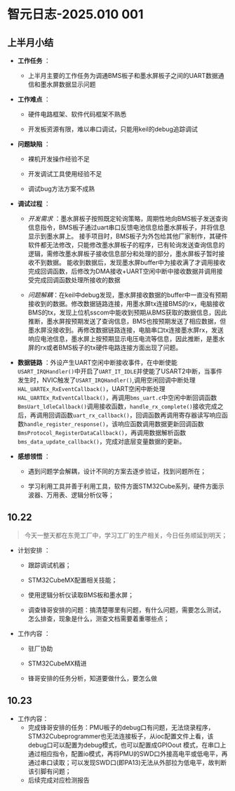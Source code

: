 # 智元日志-2025.010      001

## 上半月小结

* **工作任务** ：

  * 上半月主要的工作任务为调通BMS板子和墨水屏板子之间的UART数据通信和墨水屏数据显示问题

* **工作难点** ：

  * 硬件电路框架、软件代码框架不熟悉

  * 开发板资源有限，难以串口调试，只能用keil的debug追踪调试

* **问题缺陷** ：

  * 裸机开发操作经验不足

  * 开发调试工具使用经验不足

  * 调试bug方法方案不成熟

* **调试过程** ：

  * *开发需求* ：墨水屏板子按照既定轮询策略，周期性地向BMS板子发送查询信息指令，BMS板子通过uart串口反馈电池信息给墨水屏板子，并将信息显示到墨水屏上。
    接手项目时，BMS板子为外包给其他厂家制作，其硬件软件都无法修改，只能修改墨水屏板子的程序，已有轮询发送查询信息的逻辑，需修改墨水屏板子接收信息部分和处理的部分，墨水屏板子暂时接收不到数据。
    能收到数据后，发现墨水屏buffer中为接收满了才调用接收完成回调函数，后修改为DMA接收+UART空闲中断中接收数据并调用接受完成回调函数处理所接收的数据

  * *问题解耦*：在keil中debug发现，墨水屏接收数据的buffer中一直没有预期接收到的数据。修改数据链路连接，用墨水屏tx连接BMS的rx，电脑接收BMS的tx，发现上位机sscom中能收到预期从BMS获取的数据信息，因此推断，墨水屏按预期发送了查询信息，BMS也按预期发送了相应数据，但墨水屏没接收到。再修改数据链路连接，电脑串口tx连接墨水屏rx，发送响应电池信息，墨水屏上按预期显示电压电流等信息，因此推断，是墨水屏的rx或者BMS板子的tx硬件电路连接方面出现了问题。

* **数据链路** ：外设产生UART空闲中断接收事件，在中断使能`USART_IRQHandler()`中开启了`UART_IT_IDLE`并使能了USART2中断，当事件发生时，NVIC触发了`USART_IRQHandler()`,调用空闲回调中断处理`HAL_UARTEx_RxEventCallback()`，UART空闲中断处理`HAL_UARTEx_RxEventCallback()`，再调用`bms_uart.c`中空闲中断回调函数`BmsUart_ldleCallback()`调用接收函数，`handle_rx_complete()`接收完成之后，再调用回调函数`uart_rx_callback()`，回调函数再调用寄存器读写响应函数`handle_register_response()`，该响应函数调用数据更新回调函数`BmsProtocol_RegisterDataCallback()`，再调用数据解析函数`bms_data_update_callback()`，完成对底层变量数据的更新。

* **感想领悟** ：

  * 遇到问题学会解耦，设计不同的方案去逐步验证，找到问题所在；

  * 学习利用工具并善于利用工具，软件方面STM32Cube系列，硬件方面示波器、万用表、逻辑分析仪等；

## 10.22

> 今天一整天都在东莞工厂中，学习工厂的生产相关，今日任务顺延到明天；

* 计划安排 ：

  * 跟踪调试机器；

  * STM32CubeMX配置相关技能；

  * 使用逻辑分析仪读取BMS板和墨水屏；

  * 调查锋哥安排的问题：搞清楚哪里有问题，有什么问题，需要怎么测试，怎么排查，现象是什么，测查文档需要着重哪些点；

* 工作内容 ：

  * 驻厂协助

  * STM32CubeMX精进

  * 锋哥安排的任务分析，知道要做什么，要怎么做

## 10.23  
* 工作内容：
   - 完成锋哥安排的任务：PMU板子的debug口有问题，无法烧录程序，STM32Cubeprogrammer也无法连接板子，从ioc配置文件上看，该debug口可以配置为debug模式，也可以配置成GPIOout      模式，在串口上通过相应指令，配置io模式，再将PMU的SWD口外接高电平或低电平，再通过串口读取；可以发现SWD口(即PA13)无法从外部拉为低电平，故判断该引脚有问题；
   - 后续完成对应检测报告

